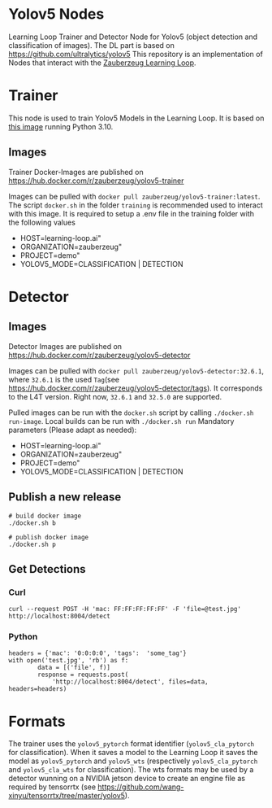 # Yolov5 Nodes

Learning Loop Trainer and Detector Node for Yolov5 (object detection and classification of images). The DL part is based on https://github.com/ultralytics/yolov5
This repository is an implementation of Nodes that interact with the [Zauberzeug Learning Loop](https://github.com/zauberzeug/learning_loop_node).


# Trainer

This node is used to train Yolov5 Models in the Learning Loop. It is based on [this image](https://docs.nvidia.com/deeplearning/frameworks/pytorch-release-notes/rel-23-07.html) running Python 3.10.

## Images

Trainer Docker-Images are published on https://hub.docker.com/r/zauberzeug/yolov5-trainer

Images can be pulled with `docker pull zauberzeug/yolov5-trainer:latest`.
The script `docker.sh` in the folder `training` is recommended used to interact with this image. 
It is required to setup a .env file in the training folder with the following values

- HOST=learning-loop.ai"
- ORGANIZATION=zauberzeug"
- PROJECT=demo"
- YOLOV5_MODE=CLASSIFICATION | DETECTION

# Detector

## Images

Detector Images are published on https://hub.docker.com/r/zauberzeug/yolov5-detector

Images can be pulled with `docker pull zauberzeug/yolov5-detector:32.6.1`, where `32.6.1` is the used `Tag`(see https://hub.docker.com/r/zauberzeug/yolov5-detector/tags). It corresponds to the L4T version. Right now, `32.6.1` and `32.5.0` are supported.

Pulled images can be run with the `docker.sh` script by calling `./docker.sh run-image`.
Local builds can be run with `./docker.sh run`
Mandatory parameters (Please adapt as needed):

- HOST=learning-loop.ai"
- ORGANIZATION=zauberzeug"
- PROJECT=demo"
- YOLOV5_MODE=CLASSIFICATION | DETECTION

## Publish a new release

```
# build docker image
./docker.sh b

# publish docker image
./docker.sh p
```

## Get Detections

### Curl

```
curl --request POST -H 'mac: FF:FF:FF:FF:FF' -F 'file=@test.jpg' http://localhost:8004/detect
```

### Python

```
headers = {'mac': '0:0:0:0', 'tags':  'some_tag'}
with open('test.jpg', 'rb') as f:
        data = [('file', f)]
        response = requests.post(
            'http://localhost:8004/detect', files=data, headers=headers)
```

# Formats

The trainer uses the `yolov5_pytorch` format identifier (`yolov5_cla_pytorch` for classification).
When it saves a model to the Learning Loop it saves the model as `yolov5_pytorch` and `yolov5_wts` (respectively `yolov5_cla_pytorch` and `yolov5_cla_wts` for classification).
The wts formats may be used by a detector wunning on a NVIDIA jetson device to create an engine file as required by tensorrtx (see https://github.com/wang-xinyu/tensorrtx/tree/master/yolov5).
